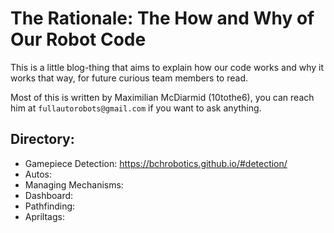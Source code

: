 # The Rationale: The How and Why of Our Robot Code

This is a little blog-thing that aims to explain how our code works and why it works that way, for future curious team members to read. 

Most of this is written by Maximilian McDiarmid (10tothe6), you can reach him at `fullautorobots@gmail.com` if you want to ask anything.

## Directory:

* Gamepiece Detection: https://bchrobotics.github.io/#detection/
* Autos:
* Managing Mechanisms:
* Dashboard:
* Pathfinding:
* Apriltags:

